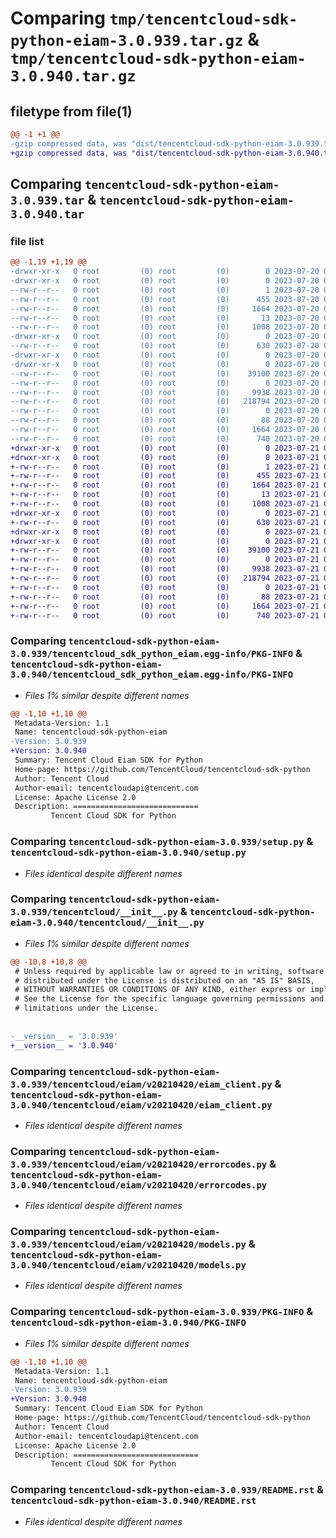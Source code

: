 # Comparing `tmp/tencentcloud-sdk-python-eiam-3.0.939.tar.gz` & `tmp/tencentcloud-sdk-python-eiam-3.0.940.tar.gz`

## filetype from file(1)

```diff
@@ -1 +1 @@
-gzip compressed data, was "dist/tencentcloud-sdk-python-eiam-3.0.939.tar", last modified: Thu Jul 20 00:23:44 2023, max compression
+gzip compressed data, was "dist/tencentcloud-sdk-python-eiam-3.0.940.tar", last modified: Fri Jul 21 00:28:40 2023, max compression
```

## Comparing `tencentcloud-sdk-python-eiam-3.0.939.tar` & `tencentcloud-sdk-python-eiam-3.0.940.tar`

### file list

```diff
@@ -1,19 +1,19 @@
-drwxr-xr-x   0 root         (0) root         (0)        0 2023-07-20 00:23:44.000000 tencentcloud-sdk-python-eiam-3.0.939/
-drwxr-xr-x   0 root         (0) root         (0)        0 2023-07-20 00:23:44.000000 tencentcloud-sdk-python-eiam-3.0.939/tencentcloud_sdk_python_eiam.egg-info/
--rw-r--r--   0 root         (0) root         (0)        1 2023-07-20 00:23:44.000000 tencentcloud-sdk-python-eiam-3.0.939/tencentcloud_sdk_python_eiam.egg-info/dependency_links.txt
--rw-r--r--   0 root         (0) root         (0)      455 2023-07-20 00:23:44.000000 tencentcloud-sdk-python-eiam-3.0.939/tencentcloud_sdk_python_eiam.egg-info/SOURCES.txt
--rw-r--r--   0 root         (0) root         (0)     1664 2023-07-20 00:23:44.000000 tencentcloud-sdk-python-eiam-3.0.939/tencentcloud_sdk_python_eiam.egg-info/PKG-INFO
--rw-r--r--   0 root         (0) root         (0)       13 2023-07-20 00:23:44.000000 tencentcloud-sdk-python-eiam-3.0.939/tencentcloud_sdk_python_eiam.egg-info/top_level.txt
--rw-r--r--   0 root         (0) root         (0)     1008 2023-07-20 00:23:43.000000 tencentcloud-sdk-python-eiam-3.0.939/setup.py
-drwxr-xr-x   0 root         (0) root         (0)        0 2023-07-20 00:23:44.000000 tencentcloud-sdk-python-eiam-3.0.939/tencentcloud/
--rw-r--r--   0 root         (0) root         (0)      630 2023-07-20 00:23:43.000000 tencentcloud-sdk-python-eiam-3.0.939/tencentcloud/__init__.py
-drwxr-xr-x   0 root         (0) root         (0)        0 2023-07-20 00:23:44.000000 tencentcloud-sdk-python-eiam-3.0.939/tencentcloud/eiam/
-drwxr-xr-x   0 root         (0) root         (0)        0 2023-07-20 00:23:44.000000 tencentcloud-sdk-python-eiam-3.0.939/tencentcloud/eiam/v20210420/
--rw-r--r--   0 root         (0) root         (0)    39100 2023-07-20 00:23:43.000000 tencentcloud-sdk-python-eiam-3.0.939/tencentcloud/eiam/v20210420/eiam_client.py
--rw-r--r--   0 root         (0) root         (0)        0 2023-07-20 00:23:43.000000 tencentcloud-sdk-python-eiam-3.0.939/tencentcloud/eiam/v20210420/__init__.py
--rw-r--r--   0 root         (0) root         (0)     9938 2023-07-20 00:23:43.000000 tencentcloud-sdk-python-eiam-3.0.939/tencentcloud/eiam/v20210420/errorcodes.py
--rw-r--r--   0 root         (0) root         (0)   218794 2023-07-20 00:23:43.000000 tencentcloud-sdk-python-eiam-3.0.939/tencentcloud/eiam/v20210420/models.py
--rw-r--r--   0 root         (0) root         (0)        0 2023-07-20 00:23:43.000000 tencentcloud-sdk-python-eiam-3.0.939/tencentcloud/eiam/__init__.py
--rw-r--r--   0 root         (0) root         (0)       88 2023-07-20 00:23:44.000000 tencentcloud-sdk-python-eiam-3.0.939/setup.cfg
--rw-r--r--   0 root         (0) root         (0)     1664 2023-07-20 00:23:44.000000 tencentcloud-sdk-python-eiam-3.0.939/PKG-INFO
--rw-r--r--   0 root         (0) root         (0)      740 2023-07-20 00:23:43.000000 tencentcloud-sdk-python-eiam-3.0.939/README.rst
+drwxr-xr-x   0 root         (0) root         (0)        0 2023-07-21 00:28:40.000000 tencentcloud-sdk-python-eiam-3.0.940/
+drwxr-xr-x   0 root         (0) root         (0)        0 2023-07-21 00:28:40.000000 tencentcloud-sdk-python-eiam-3.0.940/tencentcloud_sdk_python_eiam.egg-info/
+-rw-r--r--   0 root         (0) root         (0)        1 2023-07-21 00:28:40.000000 tencentcloud-sdk-python-eiam-3.0.940/tencentcloud_sdk_python_eiam.egg-info/dependency_links.txt
+-rw-r--r--   0 root         (0) root         (0)      455 2023-07-21 00:28:40.000000 tencentcloud-sdk-python-eiam-3.0.940/tencentcloud_sdk_python_eiam.egg-info/SOURCES.txt
+-rw-r--r--   0 root         (0) root         (0)     1664 2023-07-21 00:28:40.000000 tencentcloud-sdk-python-eiam-3.0.940/tencentcloud_sdk_python_eiam.egg-info/PKG-INFO
+-rw-r--r--   0 root         (0) root         (0)       13 2023-07-21 00:28:40.000000 tencentcloud-sdk-python-eiam-3.0.940/tencentcloud_sdk_python_eiam.egg-info/top_level.txt
+-rw-r--r--   0 root         (0) root         (0)     1008 2023-07-21 00:28:39.000000 tencentcloud-sdk-python-eiam-3.0.940/setup.py
+drwxr-xr-x   0 root         (0) root         (0)        0 2023-07-21 00:28:40.000000 tencentcloud-sdk-python-eiam-3.0.940/tencentcloud/
+-rw-r--r--   0 root         (0) root         (0)      630 2023-07-21 00:28:39.000000 tencentcloud-sdk-python-eiam-3.0.940/tencentcloud/__init__.py
+drwxr-xr-x   0 root         (0) root         (0)        0 2023-07-21 00:28:40.000000 tencentcloud-sdk-python-eiam-3.0.940/tencentcloud/eiam/
+drwxr-xr-x   0 root         (0) root         (0)        0 2023-07-21 00:28:40.000000 tencentcloud-sdk-python-eiam-3.0.940/tencentcloud/eiam/v20210420/
+-rw-r--r--   0 root         (0) root         (0)    39100 2023-07-21 00:28:39.000000 tencentcloud-sdk-python-eiam-3.0.940/tencentcloud/eiam/v20210420/eiam_client.py
+-rw-r--r--   0 root         (0) root         (0)        0 2023-07-21 00:28:39.000000 tencentcloud-sdk-python-eiam-3.0.940/tencentcloud/eiam/v20210420/__init__.py
+-rw-r--r--   0 root         (0) root         (0)     9938 2023-07-21 00:28:39.000000 tencentcloud-sdk-python-eiam-3.0.940/tencentcloud/eiam/v20210420/errorcodes.py
+-rw-r--r--   0 root         (0) root         (0)   218794 2023-07-21 00:28:39.000000 tencentcloud-sdk-python-eiam-3.0.940/tencentcloud/eiam/v20210420/models.py
+-rw-r--r--   0 root         (0) root         (0)        0 2023-07-21 00:28:39.000000 tencentcloud-sdk-python-eiam-3.0.940/tencentcloud/eiam/__init__.py
+-rw-r--r--   0 root         (0) root         (0)       88 2023-07-21 00:28:40.000000 tencentcloud-sdk-python-eiam-3.0.940/setup.cfg
+-rw-r--r--   0 root         (0) root         (0)     1664 2023-07-21 00:28:40.000000 tencentcloud-sdk-python-eiam-3.0.940/PKG-INFO
+-rw-r--r--   0 root         (0) root         (0)      740 2023-07-21 00:28:39.000000 tencentcloud-sdk-python-eiam-3.0.940/README.rst
```

### Comparing `tencentcloud-sdk-python-eiam-3.0.939/tencentcloud_sdk_python_eiam.egg-info/PKG-INFO` & `tencentcloud-sdk-python-eiam-3.0.940/tencentcloud_sdk_python_eiam.egg-info/PKG-INFO`

 * *Files 1% similar despite different names*

```diff
@@ -1,10 +1,10 @@
 Metadata-Version: 1.1
 Name: tencentcloud-sdk-python-eiam
-Version: 3.0.939
+Version: 3.0.940
 Summary: Tencent Cloud Eiam SDK for Python
 Home-page: https://github.com/TencentCloud/tencentcloud-sdk-python
 Author: Tencent Cloud
 Author-email: tencentcloudapi@tencent.com
 License: Apache License 2.0
 Description: ============================
         Tencent Cloud SDK for Python
```

### Comparing `tencentcloud-sdk-python-eiam-3.0.939/setup.py` & `tencentcloud-sdk-python-eiam-3.0.940/setup.py`

 * *Files identical despite different names*

### Comparing `tencentcloud-sdk-python-eiam-3.0.939/tencentcloud/__init__.py` & `tencentcloud-sdk-python-eiam-3.0.940/tencentcloud/__init__.py`

 * *Files 1% similar despite different names*

```diff
@@ -10,8 +10,8 @@
 # Unless required by applicable law or agreed to in writing, software
 # distributed under the License is distributed on an "AS IS" BASIS,
 # WITHOUT WARRANTIES OR CONDITIONS OF ANY KIND, either express or implied.
 # See the License for the specific language governing permissions and
 # limitations under the License.
 
 
-__version__ = '3.0.939'
+__version__ = '3.0.940'
```

### Comparing `tencentcloud-sdk-python-eiam-3.0.939/tencentcloud/eiam/v20210420/eiam_client.py` & `tencentcloud-sdk-python-eiam-3.0.940/tencentcloud/eiam/v20210420/eiam_client.py`

 * *Files identical despite different names*

### Comparing `tencentcloud-sdk-python-eiam-3.0.939/tencentcloud/eiam/v20210420/errorcodes.py` & `tencentcloud-sdk-python-eiam-3.0.940/tencentcloud/eiam/v20210420/errorcodes.py`

 * *Files identical despite different names*

### Comparing `tencentcloud-sdk-python-eiam-3.0.939/tencentcloud/eiam/v20210420/models.py` & `tencentcloud-sdk-python-eiam-3.0.940/tencentcloud/eiam/v20210420/models.py`

 * *Files identical despite different names*

### Comparing `tencentcloud-sdk-python-eiam-3.0.939/PKG-INFO` & `tencentcloud-sdk-python-eiam-3.0.940/PKG-INFO`

 * *Files 1% similar despite different names*

```diff
@@ -1,10 +1,10 @@
 Metadata-Version: 1.1
 Name: tencentcloud-sdk-python-eiam
-Version: 3.0.939
+Version: 3.0.940
 Summary: Tencent Cloud Eiam SDK for Python
 Home-page: https://github.com/TencentCloud/tencentcloud-sdk-python
 Author: Tencent Cloud
 Author-email: tencentcloudapi@tencent.com
 License: Apache License 2.0
 Description: ============================
         Tencent Cloud SDK for Python
```

### Comparing `tencentcloud-sdk-python-eiam-3.0.939/README.rst` & `tencentcloud-sdk-python-eiam-3.0.940/README.rst`

 * *Files identical despite different names*

